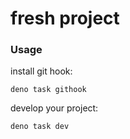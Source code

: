 # fresh project

### Usage

install git hook:

```
deno task githook
```

develop your project:

```
deno task dev
```
